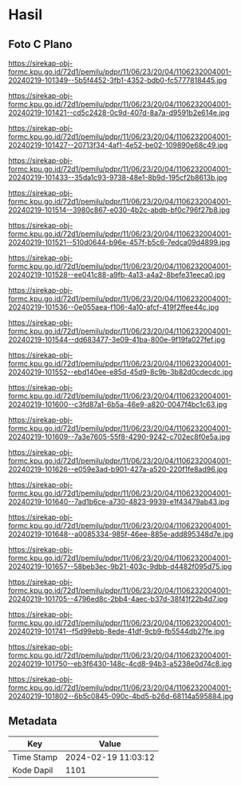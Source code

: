 # Hasil

## Foto C Plano

https://sirekap-obj-formc.kpu.go.id/72d1/pemilu/pdpr/11/06/23/20/04/1106232004001-20240219-101349--5b5f4452-3fb1-4352-bdb0-fc5777818445.jpg

https://sirekap-obj-formc.kpu.go.id/72d1/pemilu/pdpr/11/06/23/20/04/1106232004001-20240219-101421--cd5c2428-0c9d-407d-8a7a-d9591b2e614e.jpg

https://sirekap-obj-formc.kpu.go.id/72d1/pemilu/pdpr/11/06/23/20/04/1106232004001-20240219-101427--20713f34-4af1-4e52-be02-109890e68c49.jpg

https://sirekap-obj-formc.kpu.go.id/72d1/pemilu/pdpr/11/06/23/20/04/1106232004001-20240219-101433--35da1c93-9738-48e1-8b9d-195cf2b8613b.jpg

https://sirekap-obj-formc.kpu.go.id/72d1/pemilu/pdpr/11/06/23/20/04/1106232004001-20240219-101514--3980c867-e030-4b2c-abdb-bf0c796f27b8.jpg

https://sirekap-obj-formc.kpu.go.id/72d1/pemilu/pdpr/11/06/23/20/04/1106232004001-20240219-101521--510d0644-b96e-457f-b5c6-7edca09d4899.jpg

https://sirekap-obj-formc.kpu.go.id/72d1/pemilu/pdpr/11/06/23/20/04/1106232004001-20240219-101528--ee041c88-a9fb-4a13-a4a2-8befe31eeca0.jpg

https://sirekap-obj-formc.kpu.go.id/72d1/pemilu/pdpr/11/06/23/20/04/1106232004001-20240219-101536--0e055aea-f106-4a10-afcf-419f2ffee44c.jpg

https://sirekap-obj-formc.kpu.go.id/72d1/pemilu/pdpr/11/06/23/20/04/1106232004001-20240219-101544--dd683477-3e09-41ba-800e-9f19fa027fef.jpg

https://sirekap-obj-formc.kpu.go.id/72d1/pemilu/pdpr/11/06/23/20/04/1106232004001-20240219-101552--ebd140ee-e85d-45d9-8c9b-3b82d0cdecdc.jpg

https://sirekap-obj-formc.kpu.go.id/72d1/pemilu/pdpr/11/06/23/20/04/1106232004001-20240219-101600--c3fd87a1-6b5a-46e9-a820-0047f4bc1c63.jpg

https://sirekap-obj-formc.kpu.go.id/72d1/pemilu/pdpr/11/06/23/20/04/1106232004001-20240219-101609--7a3e7605-55f8-4290-9242-c702ec8f0e5a.jpg

https://sirekap-obj-formc.kpu.go.id/72d1/pemilu/pdpr/11/06/23/20/04/1106232004001-20240219-101626--e059e3ad-b901-427a-a520-220f1fe8ad96.jpg

https://sirekap-obj-formc.kpu.go.id/72d1/pemilu/pdpr/11/06/23/20/04/1106232004001-20240219-101640--7ad1b6ce-a730-4823-9939-e1f43479ab43.jpg

https://sirekap-obj-formc.kpu.go.id/72d1/pemilu/pdpr/11/06/23/20/04/1106232004001-20240219-101648--a0085334-985f-46ee-885e-add895348d7e.jpg

https://sirekap-obj-formc.kpu.go.id/72d1/pemilu/pdpr/11/06/23/20/04/1106232004001-20240219-101657--58beb3ec-9b21-403c-9dbb-d4482f095d75.jpg

https://sirekap-obj-formc.kpu.go.id/72d1/pemilu/pdpr/11/06/23/20/04/1106232004001-20240219-101705--4796ed8c-2bb4-4aec-b37d-38f41f22b4d7.jpg

https://sirekap-obj-formc.kpu.go.id/72d1/pemilu/pdpr/11/06/23/20/04/1106232004001-20240219-101741--f5d99ebb-8ede-41df-9cb9-fb5544db27fe.jpg

https://sirekap-obj-formc.kpu.go.id/72d1/pemilu/pdpr/11/06/23/20/04/1106232004001-20240219-101750--eb3f6430-148c-4cd8-94b3-a5238e0d74c8.jpg

https://sirekap-obj-formc.kpu.go.id/72d1/pemilu/pdpr/11/06/23/20/04/1106232004001-20240219-101802--6b5c0845-090c-4bd5-b26d-68114a595884.jpg


## Metadata

| Key        | Value               |
| ---------- | ------------------- |
| Time Stamp | 2024-02-19 11:03:12 |
| Kode Dapil | 1101                |



